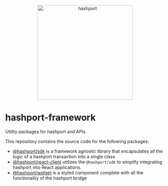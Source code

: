<p align="center">
    <a href="https://www.hashport.network/"><img width="300px" src="https://hashport.network/wp-content/uploads/hashport-logo-dark.svg" alt="hashport"></a>
</p>

# hashport-framework
Utility packages for hashport and APIs

This repository contains the source code for the following packages:

- [@hashport/sdk](./packages/sdk) is a framework agnostic library that encapsulates all the logic of a hashport transaction into a single class
- [@hashport/react-client](./packages/react-client) utilizes the `@hashport/sdk` to simplify integrating hashport into React applications.
- [@hashport/widget](./packages/widget) is a styled component complete with all the functionality of the hashport bridge